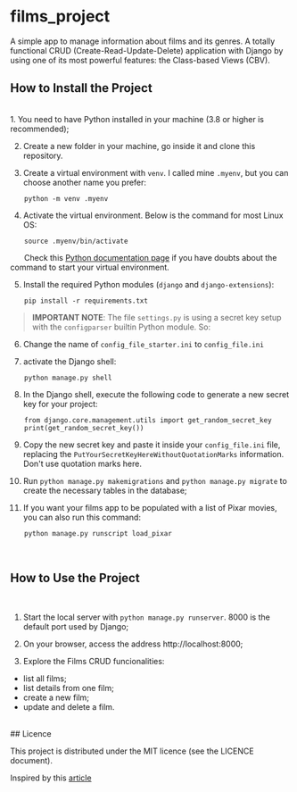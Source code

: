 # films_project

A simple app to manage information about films and its genres.
A totally functional CRUD (Create-Read-Update-Delete) application with Django by using one of its most powerful features: the Class-based Views (CBV). 


## How to Install the Project
<br />
1. You need to have Python installed in your machine (3.8 or higher is recommended);

2. Create a new folder in your machine, go inside it and clone this repository. 

3. Create a virtual environment with `venv`. I called mine `.myenv`, but you can choose another name you prefer:

<span style="margin-left: 25px;">```python -m venv .myenv```</span> 

4. Activate the virtual environment. Below is the command for most Linux OS:

<span style="margin-left: 25px;">```source .myenv/bin/activate```</span>

<span style="margin-left: 25px;">Check this [Python documentation page](https://docs.python.org/3/library/venv.html) if you have doubts about the command to start your virtual environment.</span>

5. Install the required Python modules (`django` and `django-extensions`):

<span style="margin-left: 25px;">```pip install -r requirements.txt```</span>

> **IMPORTANT NOTE**: The file `settings.py` is using a secret key setup with the `configparser` builtin Python module. So:

6. Change the name of `config_file_starter.ini` to `config_file.ini`

7. activate the Django shell:

<span style="margin-left: 25px;">```python manage.py shell```</span>

8. In the Django shell, execute the following code to generate a new secret key for your project:

<span style="margin-left: 25px;">```from django.core.management.utils import get_random_secret_key```</span>
<span style="margin-left: 25px;">```print(get_random_secret_key())```</span>


9. Copy the new secret key and paste it inside your `config_file.ini` file, replacing the `PutYourSecretKeyHereWithoutQuotationMarks` information. Don't use quotation marks here.

10. Run `python manage.py makemigrations` and `python manage.py migrate` to create the necessary tables in the database; 

11. If you want your films app to be populated with a list of Pixar movies, you can also run this command:

<span style="margin-left: 25px;">```python manage.py runscript load_pixar```</span>

<br />

## How to Use the Project
<br /> 

1. Start the local server with `python manage.py runserver`. 8000 is the default port used by Django;

2. On your browser, access the address http://localhost:8000;

3. Explore the Films CRUD funcionalities: 

* list all films;
* list details from one film;
* create a new film; 
* update and delete a film.

<br />
## Licence
<br />

This project is distributed under the MIT licence (see the LICENCE document).

Inspired by this [article](https://towardsdatascience.com/build-a-django-crud-app-by-using-class-based-views-12bc69d36ab6)
